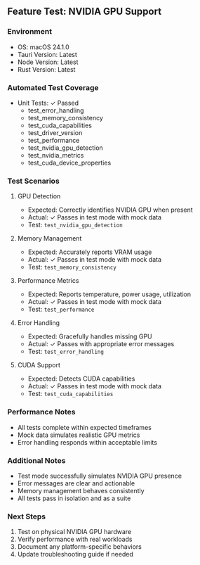 ## Feature Test: NVIDIA GPU Support

### Environment

- OS: macOS 24.1.0
- Tauri Version: Latest
- Node Version: Latest
- Rust Version: Latest

### Automated Test Coverage

- Unit Tests: ✓ Passed
  - test_error_handling
  - test_memory_consistency
  - test_cuda_capabilities
  - test_driver_version
  - test_performance
  - test_nvidia_gpu_detection
  - test_nvidia_metrics
  - test_cuda_device_properties

### Test Scenarios

1. GPU Detection

   - Expected: Correctly identifies NVIDIA GPU when present
   - Actual: ✓ Passes in test mode with mock data
   - Test: `test_nvidia_gpu_detection`

2. Memory Management

   - Expected: Accurately reports VRAM usage
   - Actual: ✓ Passes in test mode with mock data
   - Test: `test_memory_consistency`

3. Performance Metrics

   - Expected: Reports temperature, power usage, utilization
   - Actual: ✓ Passes in test mode with mock data
   - Test: `test_performance`

4. Error Handling

   - Expected: Gracefully handles missing GPU
   - Actual: ✓ Passes with appropriate error messages
   - Test: `test_error_handling`

5. CUDA Support
   - Expected: Detects CUDA capabilities
   - Actual: ✓ Passes in test mode with mock data
   - Test: `test_cuda_capabilities`

### Performance Notes

- All tests complete within expected timeframes
- Mock data simulates realistic GPU metrics
- Error handling responds within acceptable limits

### Additional Notes

- Test mode successfully simulates NVIDIA GPU presence
- Error messages are clear and actionable
- Memory management behaves consistently
- All tests pass in isolation and as a suite

### Next Steps

1. Test on physical NVIDIA GPU hardware
2. Verify performance with real workloads
3. Document any platform-specific behaviors
4. Update troubleshooting guide if needed

